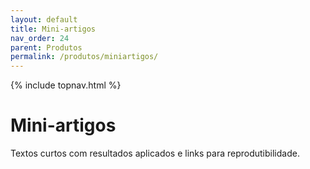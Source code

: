 ```yaml
---
layout: default
title: Mini-artigos
nav_order: 24
parent: Produtos
permalink: /produtos/miniartigos/
---
```


{% include topnav.html %}

# Mini-artigos
Textos curtos com resultados aplicados e links para reprodutibilidade.
